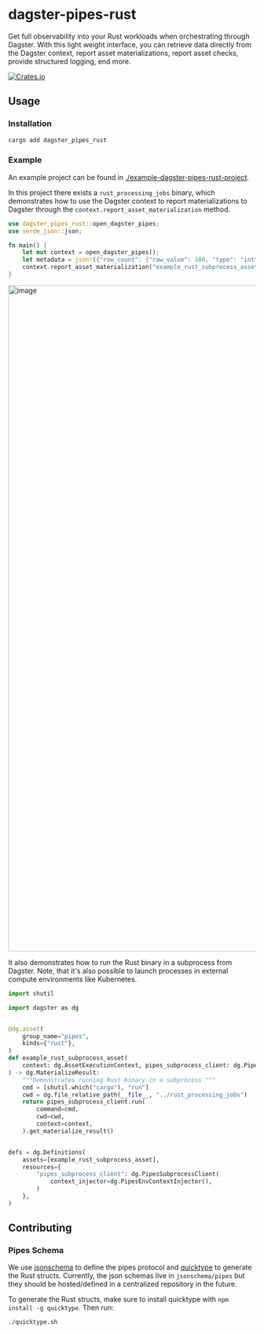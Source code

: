 # dagster-pipes-rust

Get full observability into your Rust workloads when orchestrating through Dagster. With this light weight interface, you can retrieve data directly from the Dagster context, report asset materializations, report asset checks, provide structured logging, end more.

[![Crates.io](https://img.shields.io/crates/v/dagster_pipes_rust.svg)](https://crates.io/crates/dagster_pipes_rust)

## Usage

### Installation

```sh
cargo add dagster_pipes_rust
```

### Example

An example project can be found in [./example-dagster-pipes-rust-project](./example-dagster-pipes-rust-project).

In this project there exists a `rust_processing_jobs` binary, which demonstrates how to use the Dagster context to report materializations to Dagster through the `context.report_asset_materialization` method.

```rust
use dagster_pipes_rust::open_dagster_pipes;
use serde_json::json;

fn main() {
    let mut context = open_dagster_pipes();
    let metadata = json!({"row_count": {"raw_value": 100, "type": "int"}});
    context.report_asset_materialization("example_rust_subprocess_asset", metadata);
}
```

<img width="1355" alt="image" src="https://github.com/user-attachments/assets/ddc8c261-3e96-4e82-ad4c-723dd6b3dece">

It also demonstrates how to run the Rust binary in a subprocess from Dagster. Note, that it's also possible to launch processes in external compute environments like Kubernetes.

```python
import shutil

import dagster as dg


@dg.asset(
    group_name="pipes",
    kinds={"rust"},
)
def example_rust_subprocess_asset(
    context: dg.AssetExecutionContext, pipes_subprocess_client: dg.PipesSubprocessClient
) -> dg.MaterializeResult:
    """Demonstrates running Rust binary in a subprocess."""
    cmd = [shutil.which("cargo"), "run"]
    cwd = dg.file_relative_path(__file__, "../rust_processing_jobs")
    return pipes_subprocess_client.run(
        command=cmd,
        cwd=cwd,
        context=context,
    ).get_materialize_result()


defs = dg.Definitions(
    assets=[example_rust_subprocess_asset],
    resources={
        "pipes_subprocess_client": dg.PipesSubprocessClient(
            context_injector=dg.PipesEnvContextInjector(),
        )
    },
)
```


## Contributing

### Pipes Schema

We use [jsonschema](https://json-schema.org/) to define the pipes protocol and [quicktype](https://quicktype.io/) to generate the Rust structs. Currently, the json schemas live in `jsonschema/pipes` but they should be hosted/defined in a centralized repository in the future.

To generate the Rust structs, make sure to install quicktype with `npm install -g quicktype`. Then run:

```bash
./quicktype.sh
```
